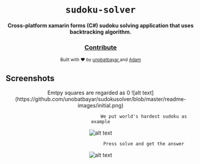 <div align="center">
  <h1><code>sudoku-solver</code></h1>

  <strong>Cross-platform xamarin forms (C#) sudoku solving application that uses backtracking algorithm.</strong>

<h3>
    <a href="https://github.com/unobatbayar/sudoku-solver/pull/new/master">Contribute</a>
  </h3>

  <sub> Built with ❤️️ by <a href="https://www.twitter.com/unobatbayar">unobatbayar </a> and <a href="https://github.com/DOA25">Adam</a></sub>
</div>

## Screenshots
<div align="center">
                                    Emtpy squares are regarded as 0 
![alt text](https://github.com/unobatbayar/sudokusolver/blob/master/readme-images/initial.png)

                                    We put world's hardest sudoku as example
![alt text](https://github.com/unobatbayar/sudokusolver/blob/master/readme-images/hardest_problem.png)

                                    Press solve and get the answer
![alt text](https://github.com/unobatbayar/sudokusolver/blob/master/readme-images/solved.png)
</div>
